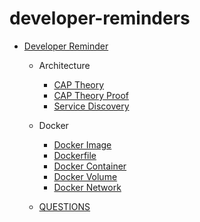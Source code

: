 # developer-reminders

* [Developer Reminder](https://kovteba.github.io/developer-reminders/)

  * Architecture
    * [CAP Theory](https://kovteba.github.io/developer-reminders/#cap-theory)
    * [CAP Theory Proof](https://kovteba.github.io/developer-reminders/#acap-theory-proof)
    * [Service Discovery](https://kovteba.github.io/developer-reminders/#service-discovery)
    
  * Docker
    * [Docker Image](https://kovteba.github.io/developer-reminders/#docker-image)
    * [Dockerfile](https://kovteba.github.io/developer-reminders/#docker-dockerfile)
    * [Docker Container](https://kovteba.github.io/developer-reminders/#docker-container)
    * [Docker Volume](https://kovteba.github.io/developer-reminders/#docker-volume)
    * [Docker Network](https://kovteba.github.io/developer-reminders/#docker-network)

  * [QUESTIONS](https://kovteba.github.io/developer-reminders/#questions)
